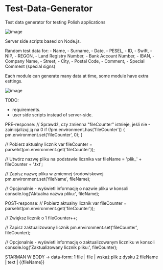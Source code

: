 # Test-Data-Generator
Test data generator for testing Polish applications

![image](https://github.com/user-attachments/assets/d99632fe-e7e9-44a9-bfac-a3631ed50b26)

Server side scripts based on Node.js. 

Random test data for:
    - Name,
    - Surname,
    - Date,
    - PESEL,
    - ID,
    - Swift,
    - NIP,
    - REGON,
    - Land Registry Number,
    - Bank Account Number,
    - IBAN,
    - Company Name,
    - Street,
    - City,
    - Postal Code,
    - Comment,
    - Special Comment (special signs)
    
Each module can generate many data at time, some module have extra esttings. 

![image](https://github.com/user-attachments/assets/4bc0c9b6-e2f3-4636-ac93-83765ed2fdc2)

TODO:

- requirements.
- user side scripts instead of server-side.

PRE-response:
// Sprawdź, czy zmienna "fileCounter" istnieje, jeśli nie - zainicjalizuj ją na 0
if (!pm.environment.has('fileCounter')) {
    pm.environment.set('fileCounter', 0);
}

// Pobierz aktualny licznik
var fileCounter = parseInt(pm.environment.get('fileCounter'));

// Utwórz nazwę pliku na podstawie licznika
var fileName = 'plik_' + fileCounter + '.txt';

// Zapisz nazwę pliku w zmiennej środowiskowej
pm.environment.set('fileName', fileName);

// Opcjonalnie - wyświetl informację o nazwie pliku w konsoli
console.log('Aktualna nazwa pliku:', fileName);



POST-response:
// Pobierz aktualny licznik
var fileCounter = parseInt(pm.environment.get('fileCounter'));

// Zwiększ licznik o 1
fileCounter++;

// Zapisz zaktualizowany licznik
pm.environment.set('fileCounter', fileCounter);

// Opcjonalnie - wyświetl informację o zaktualizowanym liczniku w konsoli
console.log('Zaktualizowany licznik pliku:', fileCounter);

STARMAN
W BODY -> data-form:
1 file | file | wskaż plik z dysku 
2 fileName | text | {{fileName}}

